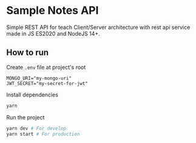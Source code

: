 # Sample Notes API

Simple REST API for teach Client/Server architecture with rest api service made in JS ES2020 and NodeJS 14+.

## How to run

Create `.env` file at project's root
```text
MONGO_URI="my-mongo-uri"
JWT_SECRET="my-secret-for-jwt"
```

Install dependencies
```bash
yarn
```

Run the project
```bash
yarn dev # For develop
yarn start # For production
```
